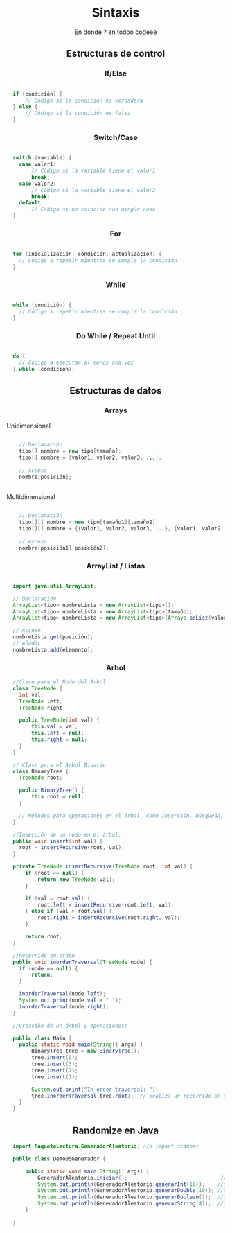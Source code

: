 <h1 align="center"> Sintaxis </h1>

<p align="center">En donde ? en todoo codeee</p>

<h2 align="center"> Estructuras de control </h2>

<h3 align = "center"> If/Else </h3>
  
```java

  if (condición) {
      // Código si la condición es verdadera
  } else {
      // Código si la condición es falsa
  }

```

<h3 align = "center"> Switch/Case </h3>
  
```java

  switch (variable) {
    case valor1:
        // Código si la variable tiene el valor1
        break;
    case valor2:
        // Código si la variable tiene el valor2
        break;
    default:
        // Código si no coincide con ningún caso
  }

```

<h3 align = "center"> For </h3>
  
```java

  for (inicialización; condición; actualización) {
    // Código a repetir mientras se cumple la condición
  }

```

<h3 align = "center"> While </h3>
  
```java

  while (condición) {
    // Código a repetir mientras se cumple la condición
  }

```

<h3 align = "center"> Do While / Repeat Until </h3>
  
```java

  do {
    // Código a ejecutar al menos una vez
  } while (condición);

```

<h2 align="center"> Estructuras de datos </h2>

<h3 align = "center"> Arrays </h3>

<p> Unidimensional </p> 

```java
  
    // Declaración
    tipo[] nombre = new tipo[tamaño];
    tipo[] nombre = {valor1, valor2, valor3, ...};
  
    // Acceso
    nombre[posición];
  
```

<p> Multidimensional </p>

```java
  
    // Declaración
    tipo[][] nombre = new tipo[tamaño1][tamaño2];
    tipo[][] nombre = {{valor1, valor2, valor3, ...}, {valor1, valor2, valor3, ...}, ...};
  
    // Acceso
    nombre[posición1][posición2];

```

<h3 align = "center"> ArrayList / Listas </h3>

```java

  import java.util.ArrayList;

  // Declaración
  ArrayList<tipo> nombreLista = new ArrayList<tipo>();
  ArrayList<tipo> nombreLista = new ArrayList<tipo>(tamaño);
  ArrayList<tipo> nombreLista = new ArrayList<tipo>(Arrays.asList(valor1, valor2, valor3, ...));

  // Acceso
  nombreLista.get(posición);
  // Añadir
  nombreLista.add(elemento);

```

<h3 align = "center"> Arbol </h3>

```java
  //Clase para el Nodo del Árbol
  class TreeNode {
    int val;
    TreeNode left;
    TreeNode right;

    public TreeNode(int val) {
        this.val = val;
        this.left = null;
        this.right = null;
    }
  }

  // Clase para el Árbol Binario
  class BinaryTree {
    TreeNode root;

    public BinaryTree() {
        this.root = null;
    }

    // Métodos para operaciones en el árbol, como inserción, búsqueda, eliminación, recorridos, etc.
  }

  //Inserción de un nodo en el árbol:
  public void insert(int val) {
    root = insertRecursive(root, val);
  }

  private TreeNode insertRecursive(TreeNode root, int val) {
      if (root == null) {
          return new TreeNode(val);
      }

      if (val < root.val) {
          root.left = insertRecursive(root.left, val);
      } else if (val > root.val) {
          root.right = insertRecursive(root.right, val);
      }

      return root;
  }

  //Recorrido en orden
  public void inorderTraversal(TreeNode node) {
    if (node == null) {
        return;
    }

    inorderTraversal(node.left);
    System.out.print(node.val + " ");
    inorderTraversal(node.right);
  }

  //Creación de un árbol y operaciones:

  public class Main {
    public static void main(String[] args) {
        BinaryTree tree = new BinaryTree();
        tree.insert(5);
        tree.insert(3);
        tree.insert(7);
        tree.insert(1);

        System.out.print("In-order traversal: ");
        tree.inorderTraversal(tree.root);  // Realiza un recorrido en orden del árbol
    }
  }

```

<h2 align="center"> Randomize en Java </h2>

```java
  import PaqueteLectura.GeneradorAleatorio; //o import scanner

  public class Demo05Generador {

      public static void main(String[] args) {
          GeneradorAleatorio.iniciar();                              //inicia el generador aleatorio
          System.out.println(GeneradorAleatorio.generarInt(10));    //genera un int entre 0 y 9
          System.out.println(GeneradorAleatorio.generarDouble(10)); //genera un double entre 0 y 9
          System.out.println(GeneradorAleatorio.generarBoolean());  //genera un boolean
          System.out.println(GeneradorAleatorio.generarString(4));  //genera un string de 4 letras
      }
      
  }

```